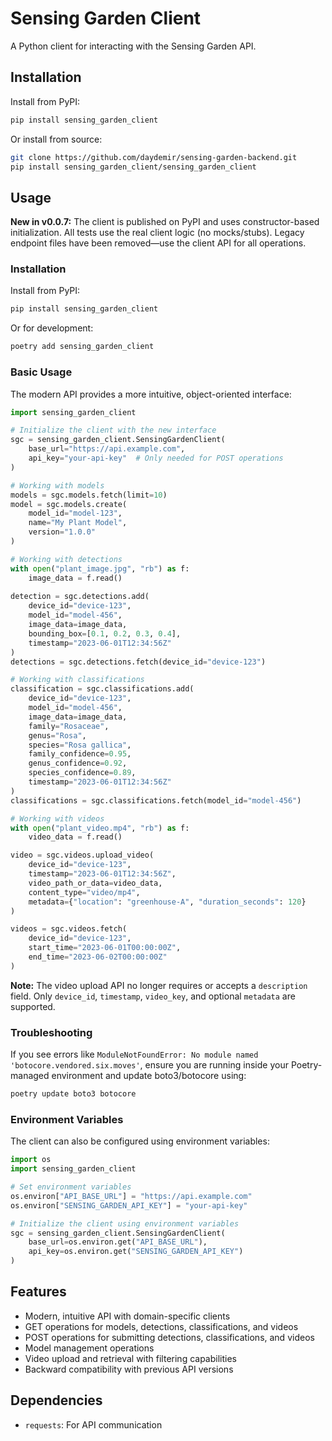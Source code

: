# Sensing Garden Client

A Python client for interacting with the Sensing Garden API.

## Installation

Install from PyPI:

```bash
pip install sensing_garden_client
```

Or install from source:

```bash
git clone https://github.com/daydemir/sensing-garden-backend.git
pip install sensing_garden_client/sensing_garden_client
```

## Usage

**New in v0.0.7:** The client is published on PyPI and uses constructor-based initialization. All tests use the real client logic (no mocks/stubs). Legacy endpoint files have been removed—use the client API for all operations.

### Installation

Install from PyPI:

```bash
pip install sensing_garden_client
```

Or for development:

```bash
poetry add sensing_garden_client
```

### Basic Usage

The modern API provides a more intuitive, object-oriented interface:

```python
import sensing_garden_client

# Initialize the client with the new interface
sgc = sensing_garden_client.SensingGardenClient(
    base_url="https://api.example.com", 
    api_key="your-api-key"  # Only needed for POST operations
)

# Working with models
models = sgc.models.fetch(limit=10)
model = sgc.models.create(
    model_id="model-123",
    name="My Plant Model",
    version="1.0.0"
)

# Working with detections
with open("plant_image.jpg", "rb") as f:
    image_data = f.read()
    
detection = sgc.detections.add(
    device_id="device-123",
    model_id="model-456",
    image_data=image_data,
    bounding_box=[0.1, 0.2, 0.3, 0.4],
    timestamp="2023-06-01T12:34:56Z"
)
detections = sgc.detections.fetch(device_id="device-123")

# Working with classifications
classification = sgc.classifications.add(
    device_id="device-123",
    model_id="model-456",
    image_data=image_data,
    family="Rosaceae",
    genus="Rosa",
    species="Rosa gallica",
    family_confidence=0.95,
    genus_confidence=0.92,
    species_confidence=0.89,
    timestamp="2023-06-01T12:34:56Z"
)
classifications = sgc.classifications.fetch(model_id="model-456")

# Working with videos
with open("plant_video.mp4", "rb") as f:
    video_data = f.read()

video = sgc.videos.upload_video(
    device_id="device-123",
    timestamp="2023-06-01T12:34:56Z",
    video_path_or_data=video_data,
    content_type="video/mp4",
    metadata={"location": "greenhouse-A", "duration_seconds": 120}
)

videos = sgc.videos.fetch(
    device_id="device-123",
    start_time="2023-06-01T00:00:00Z",
    end_time="2023-06-02T00:00:00Z"
)
```

**Note:** The video upload API no longer requires or accepts a `description` field. Only `device_id`, `timestamp`, `video_key`, and optional `metadata` are supported.

### Troubleshooting
If you see errors like `ModuleNotFoundError: No module named 'botocore.vendored.six.moves'`, ensure you are running inside your Poetry-managed environment and update boto3/botocore using:

```sh
poetry update boto3 botocore
```

### Environment Variables

The client can also be configured using environment variables:

```python
import os
import sensing_garden_client

# Set environment variables
os.environ["API_BASE_URL"] = "https://api.example.com"
os.environ["SENSING_GARDEN_API_KEY"] = "your-api-key"

# Initialize the client using environment variables
sgc = sensing_garden_client.SensingGardenClient(
    base_url=os.environ.get("API_BASE_URL"),
    api_key=os.environ.get("SENSING_GARDEN_API_KEY")
)
```

## Features

- Modern, intuitive API with domain-specific clients
- GET operations for models, detections, classifications, and videos
- POST operations for submitting detections, classifications, and videos
- Model management operations
- Video upload and retrieval with filtering capabilities
- Backward compatibility with previous API versions

## Dependencies

- `requests`: For API communication
